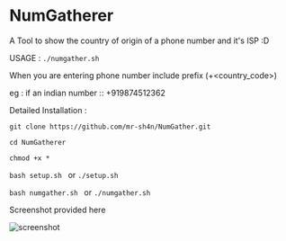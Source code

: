 # NumGatherer
A Tool to show the country of origin of a phone number and it's ISP :D
 
USAGE : ``` ./numgather.sh ```

When you are entering phone number include prefix (+<country_code>)

eg : if an indian number :: +919874512362

Detailed Installation :

   ```git clone https://github.com/mr-sh4n/NumGather.git```
   
   ```cd NumGatherer ```
   
   ```chmod +x *```
    
   ```bash setup.sh ```   or  ```./setup.sh```
   
   ```bash numgather.sh ```   or   ```./numgather.sh```

Screenshot provided here

![screenshot](https://user-images.githubusercontent.com/82884347/116104002-bb8cb780-a6cd-11eb-895a-7ebfd4a5da8c.png)
